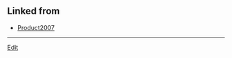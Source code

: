 ---
---
## Linked from

* [Product2007](Product2007.md)


----
[Edit](https://github.com/vitroid/vitroid.github.io/edit/master/MD/Product2007.md)
